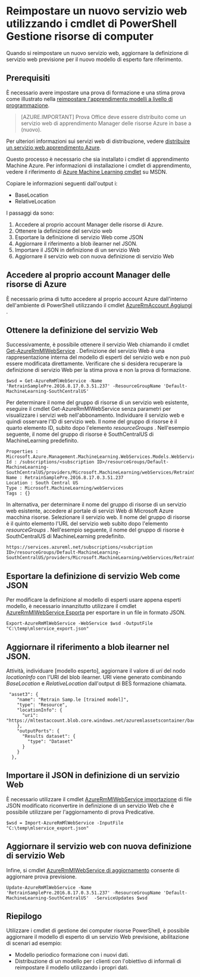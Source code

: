 <properties
    pageTitle="Reimpostare un nuovo servizio web utilizzando i cmdlet di PowerShell di gestione risorse computer | Microsoft Azure"
    description="Informazioni su come reimpostare un modello e aggiornare il servizio web per utilizzare il modello appena esperto in Azure apprendimento utilizzando i cmdlet di PowerShell Gestione risorse di computer a livello di programmazione."
    services="machine-learning"
    documentationCenter=""
    authors="vDonGlover"
    manager="raymondlaghaeian"
    editor=""/>

<tags
    ms.service="machine-learning"
    ms.workload="data-services"
    ms.tgt_pltfrm="na"
    ms.devlang="na"
    ms.topic="article"
    ms.date="09/27/2016"
    ms.author="v-donglo"/>

# <a name="retrain-a-new-web-service-using-the-machine-learning-management-powershell-cmdlets"></a>Reimpostare un nuovo servizio web utilizzando i cmdlet di PowerShell Gestione risorse di computer

Quando si reimpostare un nuovo servizio web, aggiornare la definizione di servizio web previsione per il nuovo modello di esperto fare riferimento.  

## <a name="prerequisites"></a>Prerequisiti

È necessario avere impostare una prova di formazione e una stima prova come illustrato nella [reimpostare l'apprendimento modelli a livello di programmazione](machine-learning-retrain-models-programmatically.md). 

>[AZURE.IMPORTANT] Prova Office deve essere distribuito come un servizio web di apprendimento Manager delle risorse Azure in base a (nuovo). 
 
Per ulteriori informazioni sui servizi web di distribuzione, vedere [distribuire un servizio web apprendimento Azure](machine-learning-publish-a-machine-learning-web-service.md).

Questo processo è necessario che sia installato i cmdlet di apprendimento Machine Azure. Per informazioni di installazione i cmdlet di apprendimento, vedere il riferimento di [Azure Machine Learning cmdlet](https://msdn.microsoft.com/library/azure/mt767952.aspx) su MSDN.

Copiare le informazioni seguenti dall'output i:

* BaseLocation
* RelativeLocation

I passaggi da sono:

1.  Accedere al proprio account Manager delle risorse di Azure.
2.  Ottenere la definizione del servizio web
3.  Esportare la definizione di servizio Web come JSON
4.  Aggiornare il riferimento a blob ilearner nel JSON.
5.  Importare il JSON in definizione di un servizio Web
6.  Aggiornare il servizio web con nuova definizione di servizio Web

## <a name="sign-in-to-your-azure-resource-manager-account"></a>Accedere al proprio account Manager delle risorse di Azure

È necessario prima di tutto accedere al proprio account Azure dall'interno dell'ambiente di PowerShell utilizzando il cmdlet [AzureRmAccount Aggiungi](https://msdn.microsoft.com/library/mt619267.aspx) .

## <a name="get-the-web-service-definition"></a>Ottenere la definizione del servizio Web

Successivamente, è possibile ottenere il servizio Web chiamando il cmdlet [Get-AzureRmMlWebService](https://msdn.microsoft.com/library/mt619267.aspx) . Definizione del servizio Web è una rappresentazione interna del modello di esperti del servizio web e non può essere modificata direttamente. Verificare che si desidera recuperare la definizione di servizio Web per la stima prova e non la prova di formazione.

    $wsd = Get-AzureRmMlWebService -Name 'RetrainSamplePre.2016.8.17.0.3.51.237' -ResourceGroupName 'Default-MachineLearning-SouthCentralUS'

Per determinare il nome del gruppo di risorse di un servizio web esistente, eseguire il cmdlet Get-AzureRmMlWebService senza parametri per visualizzare i servizi web nell'abbonamento. Individuare il servizio web e quindi osservare l'ID di servizio web. Il nome del gruppo di risorse è il quarto elemento ID, subito dopo l'elemento *resourceGroups* . Nell'esempio seguente, il nome del gruppo di risorse è SouthCentralUS di MachineLearning predefinito.

    Properties : Microsoft.Azure.Management.MachineLearning.WebServices.Models.WebServicePropertiesForGraph
    Id : /subscriptions/<subscription ID>/resourceGroups/Default-MachineLearning-SouthCentralUS/providers/Microsoft.MachineLearning/webServices/RetrainSamplePre.2016.8.17.0.3.51.237
    Name : RetrainSamplePre.2016.8.17.0.3.51.237
    Location : South Central US
    Type : Microsoft.MachineLearning/webServices
    Tags : {}

In alternativa, per determinare il nome del gruppo di risorse di un servizio web esistente, accedere al portale di servizi Web di Microsoft Azure macchina risorse. Selezionare il servizio web. Il nome del gruppo di risorse è il quinto elemento l'URL del servizio web subito dopo l'elemento *resourceGroups* . Nell'esempio seguente, il nome del gruppo di risorse è SouthCentralUS di MachineLearning predefinito.

    https://services.azureml.net/subscriptions/<subcription ID>/resourceGroups/Default-MachineLearning-SouthCentralUS/providers/Microsoft.MachineLearning/webServices/RetrainSamplePre.2016.8.17.0.3.51.237


## <a name="export-the-web-service-definition-as-json"></a>Esportare la definizione di servizio Web come JSON

Per modificare la definizione al modello di esperti usare appena esperti modello, è necessario innanzitutto utilizzare il cmdlet [AzureRmMlWebService Esporta](https://msdn.microsoft.com/library/azure/mt767935.aspx) per esportare in un file in formato JSON.

    Export-AzureRmMlWebService -WebService $wsd -OutputFile "C:\temp\mlservice_export.json"

## <a name="update-the-reference-to-the-ilearner-blob-in-the-json"></a>Aggiornare il riferimento a blob ilearner nel JSON.

Attività, individuare [modello esperto], aggiornare il valore di *uri* del nodo *locationInfo* con l'URI del blob ilearner. URI viene generato combinando *BaseLocation* e *RelativeLocation* dall'output di BES formazione chiamata.

     "asset3": {
        "name": "Retrain Samp.le [trained model]",
        "type": "Resource",
        "locationInfo": {
          "uri": "https://mltestaccount.blob.core.windows.net/azuremlassetscontainer/baca7bca650f46218633552c0bcbba0e.ilearner"
        },
        "outputPorts": {
          "Results dataset": {
            "type": "Dataset"
          }
        }
      },

## <a name="import-the-json-into-a-web-service-definition"></a>Importare il JSON in definizione di un servizio Web

È necessario utilizzare il cmdlet [AzureRmMlWebService importazione](https://msdn.microsoft.com/library/azure/mt767925.aspx) di file JSON modificato riconvertire in definizione di un servizio Web che è possibile utilizzare per l'aggiornamento di prova Predicative.

    $wsd = Import-AzureRmMlWebService -InputFile "C:\temp\mlservice_export.json"


## <a name="update-the-web-service-with-new-web-service-definition"></a>Aggiornare il servizio web con nuova definizione di servizio Web

Infine, si cmdlet [AzureRmMlWebService di aggiornamento](https://msdn.microsoft.com/library/azure/mt767922.aspx) consente di aggiornare prova previsione.

    Update-AzureRmMlWebService -Name 'RetrainSamplePre.2016.8.17.0.3.51.237' -ResourceGroupName 'Default-MachineLearning-SouthCentralUS'  -ServiceUpdates $wsd

## <a name="summary"></a>Riepilogo

Utilizzare i cmdlet di gestione dei computer risorse PowerShell, è possibile aggiornare il modello di esperto di un servizio Web previsione, abilitazione di scenari ad esempio:

* Modello periodico formazione con i nuovi dati.
* Distribuzione di un modello per i clienti con l'obiettivo di informali di reimpostare il modello utilizzando i propri dati.
